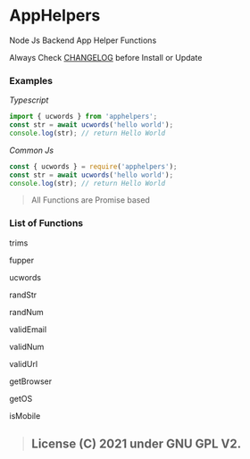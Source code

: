# AppHelpers

Node Js Backend App Helper Functions

Always Check [CHANGELOG](CHANGELOG.md) before Install or Update

### Examples

_Typescript_

```javascript
import { ucwords } from 'apphelpers';
const str = await ucwords('hello world');
console.log(str); // return Hello World
```

_Common Js_

```javascript
const { ucwords } = require('apphelpers');
const str = await ucwords('hello world');
console.log(str); // return Hello World
```

> All Functions are Promise based

### List of Functions

trims

fupper

ucwords

randStr

randNum

validEmail

validNum

validUrl

getBrowser

getOS

isMobile

> ## License (C) 2021 under GNU GPL V2.
